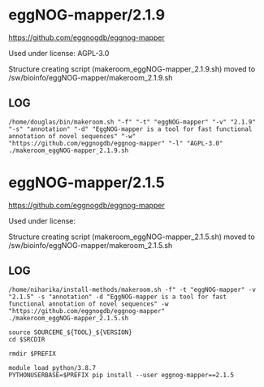 eggNOG-mapper/2.1.9
========================

<https://github.com/eggnogdb/eggnog-mapper>

Used under license:
AGPL-3.0


Structure creating script (makeroom_eggNOG-mapper_2.1.9.sh) moved to /sw/bioinfo/eggNOG-mapper/makeroom_2.1.9.sh

LOG
---

    /home/douglas/bin/makeroom.sh "-f" "-t" "eggNOG-mapper" "-v" "2.1.9" "-s" "annotation" "-d" "EggNOG-mapper is a tool for fast functional annotation of novel sequences" "-w" "https://github.com/eggnogdb/eggnog-mapper" "-l" "AGPL-3.0"
    ./makeroom_eggNOG-mapper_2.1.9.sh
eggNOG-mapper/2.1.5
========================

<https://github.com/eggnogdb/eggnog-mapper>

Used under license:



Structure creating script (makeroom_eggNOG-mapper_2.1.5.sh) moved to /sw/bioinfo/eggNOG-mapper/makeroom_2.1.5.sh

LOG
---

    /home/niharika/install-methods/makeroom.sh -f" -t "eggNOG-mapper" -v "2.1.5" -s "annotation" -d "EggNOG-mapper is a tool for fast functional annotation of novel sequences" -w "https://github.com/eggnogdb/eggnog-mapper"
    ./makeroom_eggNOG-mapper_2.1.5.sh

    source SOURCEME_${TOOL}_${VERSION}
    cd $SRCDIR

    rmdir $PREFIX

    module load python/3.8.7
    PYTHONUSERBASE=$PREFIX pip install --user eggnog-mapper==2.1.5


